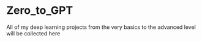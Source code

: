 # Zero_to_GPT
All of my deep learning projects from the very basics to the advanced level will be collected here
